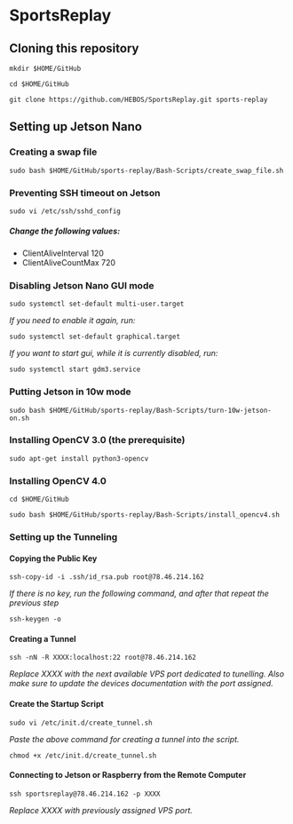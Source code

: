 # SportsReplay

## Cloning this repository
`mkdir $HOME/GitHub`

`cd $HOME/GitHub`

`git clone https://github.com/HEBOS/SportsReplay.git sports-replay`

## Setting up Jetson Nano

### Creating a swap file
`sudo bash $HOME/GitHub/sports-replay/Bash-Scripts/create_swap_file.sh`

### Preventing SSH timeout on Jetson
`sudo vi /etc/ssh/sshd_config`

##### Change the following values:
- ClientAliveInterval 120
- ClientAliveCountMax 720

### Disabling Jetson Nano GUI mode
`sudo systemctl set-default multi-user.target`

_If you need to enable it again, run:_

`sudo systemctl set-default graphical.target`

_If you want to start gui, while it is currently disabled, run:_

`sudo systemctl start gdm3.service`

### Putting Jetson in 10w mode
`sudo bash $HOME/GitHub/sports-replay/Bash-Scripts/turn-10w-jetson-on.sh`

### Installing OpenCV 3.0 (the prerequisite)
`sudo apt-get install python3-opencv`

### Installing OpenCV 4.0
`cd $HOME/GitHub`

`sudo bash $HOME/GitHub/sports-replay/Bash-Scripts/install_opencv4.sh`

### Setting up the Tunneling

#### Copying the Public Key
`ssh-copy-id -i .ssh/id_rsa.pub root@78.46.214.162`

_If there is no key, run the following command, and after that repeat the previous step_

`ssh-keygen -o`

#### Creating a Tunnel
`ssh -nN -R XXXX:localhost:22 root@78.46.214.162`

_Replace XXXX with the next available VPS port dedicated to tunelling. Also make sure to update the devices documentation with the port assigned._ 

#### Create the Startup Script
`sudo vi /etc/init.d/create_tunnel.sh`

_Paste the above command for creating a tunnel into the script._

`chmod +x /etc/init.d/create_tunnel.sh`

#### Connecting to Jetson or Raspberry from the Remote Computer
`ssh sportsreplay@78.46.214.162 -p XXXX`

_Replace XXXX with previously assigned VPS port._